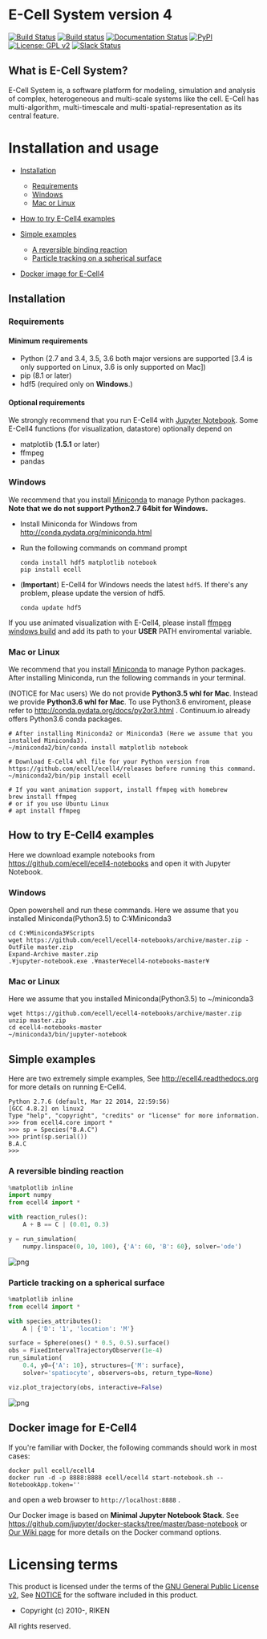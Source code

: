 E-Cell System version 4
=======================

[![Build Status](https://travis-ci.org/ecell/ecell4.svg?branch=develop)](https://travis-ci.org/ecell/ecell4)
[![Build status](https://ci.appveyor.com/api/projects/status/github/ecell/ecell4?svg=true)](https://ci.appveyor.com/project/kaizu/ecell4)
[![Documentation Status](https://readthedocs.org/projects/ecell4/badge/?version=latest)](http://ecell4.readthedocs.org/en/latest/?badge=latest)
[![PyPI](https://img.shields.io/pypi/v/ecell.svg)](https://pypi.python.org/pypi/ecell)
[![License: GPL v2](https://img.shields.io/badge/license-GPL%20v2-blue.svg)](https://github.com/ecell/ecell4/blob/master/licenses/LICENSE)
[![Slack Status](https://img.shields.io/badge/chat-on%20slack-50baa6.svg)](https://ecell-project.herokuapp.com/)
<!---[![Slack Status](https://ecell-project.herokuapp.com/badge.svg)](https://ecell-project.herokuapp.com/)--->

What is E-Cell System?
----------------------

E-Cell System is, a software platform for modeling, simulation and analysis of complex, heterogeneous and multi-scale systems like the cell.
E-Cell has multi-algorithm, multi-timescale and multi-spatial-representation as its central feature.

Installation and usage
======================

- [Installation](#installation)
  - [Requirements](#requirements)
  - [Windows](#windows)
  - [Mac or Linux](#mac-or-linux)

- [How to try E-Cell4 examples](#how-to-try-e-cell4-examples)

- [Simple examples](#simple-examples)
  - [A reversible binding reaction](#a-reversible-binding-reaction)
  - [Particle tracking on a spherical surface](#particle-tracking-on-a-spherical-surface)

- [Docker image for E-Cell4](#docker-image-for-e-cell4)

Installation
------------

### Requirements

#### Minimum requirements

- Python (2.7 and 3.4, 3.5, 3.6 both major versions are supported [3.4 is only supported on Linux, 3.6 is only supported on Mac])
- pip (8.1 or later)
- hdf5 (required only on **Windows**.)

#### Optional requirements

We strongly recommend that you run E-Cell4 with [Jupyter Notebook](http://jupyter.org/).
Some E-Cell4 functions (for visualization, datastore) optionally depend on

- matplotlib (**1.5.1** or later)
- ffmpeg
- pandas

### Windows

We recommend that you install [Miniconda](http://conda.pydata.org/miniconda.html) to manage Python packages.
**Note that we do not support Python2.7 64bit for Windows.**

- Install Miniconda for Windows from http://conda.pydata.org/miniconda.html
- Run the following commands on command prompt

    ```shell
    conda install hdf5 matplotlib notebook
    pip install ecell
    ```

- (**Important**) E-Cell4 for Windows needs the latest `hdf5`. If there's any problem, please update the version of hdf5.

    ```shell
    conda update hdf5
    ```

If you use animated visualization with E-Cell4, please install [ffmpeg windows build](http://ffmpeg.zeranoe.com/builds/) and add its path to your **USER** PATH enviromental variable.

### Mac or Linux

We recommend that you install [Miniconda](http://conda.pydata.org/miniconda.html) to manage Python packages.
After installing Miniconda, run the following commands in your terminal.

(NOTICE for Mac users) We do not provide **Python3.5 whl for Mac**. Instead we provide **Python3.6 whl for Mac**. To use Python3.6 enviroment, please refer to http://conda.pydata.org/docs/py2or3.html . Continuum.io already offers Python3.6 conda packages.

```shell
# After installing Miniconda2 or Miniconda3 (Here we assume that you installed Miniconda3).
~/miniconda2/bin/conda install matplotlib notebook

# Download E-Cell4 whl file for your Python version from https://github.com/ecell/ecell4/releases before running this command.
~/miniconda2/bin/pip install ecell

# If you want animation support, install ffmpeg with homebrew
brew install ffmpeg
# or if you use Ubuntu Linux
# apt install ffmpeg
```

How to try E-Cell4 examples
---------------------------
Here we download example notebooks from https://github.com/ecell/ecell4-notebooks and open it with Jupyter Notebook.

### Windows
Open powershell and run these commands.
Here we assume that you installed Miniconda(Python3.5) to C:¥Miniconda3

```shell
cd C:¥Miniconda3¥Scripts
wget https://github.com/ecell/ecell4-notebooks/archive/master.zip -OutFile master.zip
Expand-Archive master.zip
.¥jupyter-notebook.exe .¥master¥ecell4-notebooks-master¥
```

### Mac or Linux
Here we assume that you installed Miniconda(Python3.5) to ~/miniconda3

```shell
wget https://github.com/ecell/ecell4-notebooks/archive/master.zip
unzip master.zip
cd ecell4-notebooks-master
~/miniconda3/bin/jupyter-notebook
```

Simple examples
---------------

Here are two extremely simple examples, See http://ecell4.readthedocs.org for more details on running E-Cell4.

```
Python 2.7.6 (default, Mar 22 2014, 22:59:56)
[GCC 4.8.2] on linux2
Type "help", "copyright", "credits" or "license" for more information.
>>> from ecell4.core import *
>>> sp = Species("B.A.C")
>>> print(sp.serial())
B.A.C
>>>
```

### A reversible binding reaction

```python
%matplotlib inline
import numpy
from ecell4 import *

with reaction_rules():
    A + B == C | (0.01, 0.3)

y = run_simulation(
    numpy.linspace(0, 10, 100), {'A': 60, 'B': 60}, solver='ode')
```

![png](./readthedocs/images/output_7_0.png)

### Particle tracking on a spherical surface

```python
%matplotlib inline
from ecell4 import *

with species_attributes():
    A | {'D': '1', 'location': 'M'}

surface = Sphere(ones() * 0.5, 0.5).surface()
obs = FixedIntervalTrajectoryObserver(1e-4)
run_simulation(
    0.4, y0={'A': 10}, structures={'M': surface},
    solver='spatiocyte', observers=obs, return_type=None)

viz.plot_trajectory(obs, interactive=False)
```

![png](./readthedocs/images/hairball.png)

Docker image for E-Cell4
----------------------------

If you're familiar with Docker, the following commands should work in most cases:

```shell
docker pull ecell/ecell4
docker run -d -p 8888:8888 ecell/ecell4 start-notebook.sh --NotebookApp.token=''
```

and open a web browser to `http://localhost:8888` .

Our Docker image is based on **Minimal Jupyter Notebook Stack**. See https://github.com/jupyter/docker-stacks/tree/master/base-notebook or [Our Wiki page](https://github.com/ecell/ecell4/wiki/Security-in-the-Docker-Jupyter-notebook-server) for more details on the Docker command options.

Licensing terms
===============

This product is licensed under the terms of the [GNU General Public License v2](https://github.com/ecell/ecell4/blob/master/licenses/LICENSE),
See [NOTICE](https://github.com/ecell/ecell4/blob/master/licenses/NOTICE.txt) for the software included in this product.

- Copyright (c) 2010-, RIKEN

All rights reserved.
